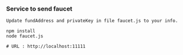 ### Service to send faucet

`Update fundAddress and privateKey in file faucet.js to your info.`

```
npm install
node faucet.js

# URL : http://localhost:11111
```

